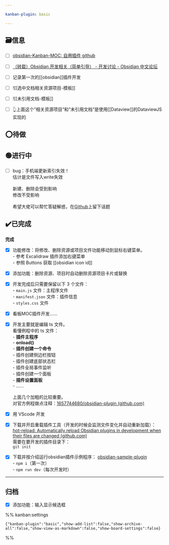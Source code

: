 ```yaml
---

kanban-plugin: basic

---
```


## 🗃️信息

- [ ] [obsidian-Kanban-MOC: 自用插件 github](https://github.com/1657744680/obsidian-Kanban-MOC)
- [ ] [（转载）Obsidian 开发相关（简单引导） - 开发讨论 - Obsidian 中文论坛](https://forum-zh.obsidian.md/t/topic/148)
- [ ] 记录第一次的[[obsidian]]插件开发
- [ ] ![[选中文档相关资源项目-模板]]
- [ ] ![[未引用文档-模板]]
- [ ] 👆上面这个”相关资源项目“和”未引用文档“是使用[[Dataview]]的DataviewJS实现的


## ⭕待做



## 🟢进行中

- [ ] bug：手机端更新索引失效！<br>估计是文件写入write失效<br><br>新建、删除会受到影响<br>修改不受影响<br><br>希望大佬可以帮忙答疑解惑，在[Github](https://github.com/1657744680/obsidian-Kanban-MOC)上留下话题


## ✔️已完成

**完成**
- [x] 功能修改：将修改、删除资源或项目文件功能移动到鼠标右键菜单。<br>- 参考 Excalidraw 插件添加右键菜单<br>- 参照 Buttons 获取 [[obsidian icon id]]
- [x] 添加功能：删除资源、项目时自动删除资源项目卡片或替换
- [x] 开发完成后只需要保留以下 3 个文件：<br>- `main.js` 文件：主程序文件<br>- `manifest.json` 文件：插件信息<br>- `styles.css` 文件
- [x] 看板MOC插件开发……
- [x] 开发主要就是编辑 ts 文件。<br>看懂例程中的 ts 文件：<br>- **插件主程序**<br>	- **onload()**<br>- **插件创建一个命令**<br>- 插件创建侧边栏按钮<br>- 插件创建底部状态栏<br>- 插件全局事件监听<br>- 插件创建一个面板<br>- **插件设置面板**<br>- ……<br><br>上面几个加粗的比较重要。<br>对官方例程做点注释：[1657744680/obsidian-plugin (github.com)](https://github.com/1657744680/obsidian-plugin)
- [x] 用 VScode 开发
- [x] 下载并开启重载插件工具（开发的时候会监测文件变化并自动重新加载）：[hot-reload: Automatically reload Obsidian plugins in development when their files are changed (github.com)](https://github.com/pjeby/hot-reload)<br>需要在要开发的插件目录下：<br>`git init`
- [x] 下载并按介绍运行obsidian插件示例程序： [obsidian-sample-plugin](https://github.com/obsidianmd/obsidian-sample-plugin)<br>- `npm i`（第一次）<br>- `npm run dev`（每次开发时）


***

## 归档

- [x] 添加功能：输入显示候选框

%% kanban:settings
```
{"kanban-plugin":"basic","show-add-list":false,"show-archive-all":false,"show-view-as-markdown":false,"show-board-settings":false}
```
%%